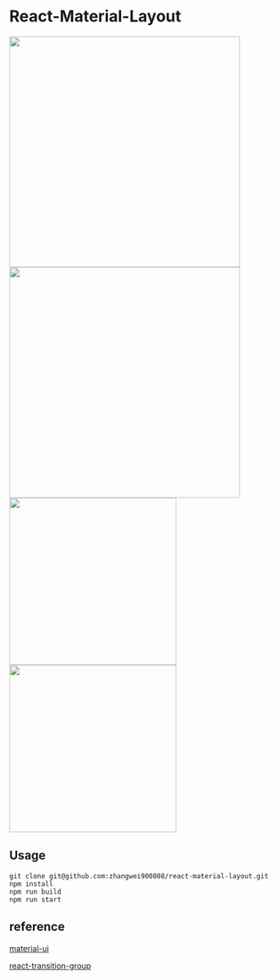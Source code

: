 # React-Material-Layout

<img width="414" src="http://cdn.awbeci.com/images/awbeci-xyz/blog/react-material-layout-1.png"/>
<img width="414" src="http://cdn.awbeci.com/images/awbeci-xyz/blog/react-material-layout-2.png"/>
<img width="300" src="http://cdn.awbeci.com/images/awbeci-xyz/blog/react-material-layout-3.png"/>
<img width="300" src="http://cdn.awbeci.com/images/awbeci-xyz/blog/react-material-layout-4.png"/>

## Usage

```
git clone git@github.com:zhangwei900808/react-material-layout.git
npm install
npm run build
npm run start
```


## reference


[material-ui](https://github.com/callemall/material-ui)

[react-transition-group](https://github.com/reactjs/react-transition-group)